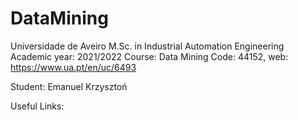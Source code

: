 # DataMining
Universidade de Aveiro
M.Sc. in Industrial Automation Engineering
Academic year: 2021/2022
Course: Data Mining
Code: 44152, web: https://www.ua.pt/en/uc/6493

Student: Emanuel Krzysztoń

Useful Links:
